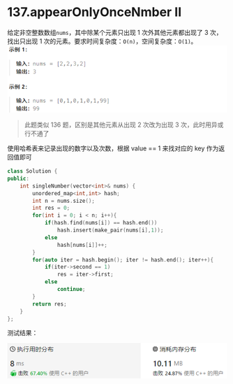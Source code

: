 # 137.appearOnlyOnceNmber II

给定非空整数数组`nums`，其中除某个元素只出现 1 次外其他元素都出现了 3 次，找出只出现 1 次的元素。要求时间复杂度：`O(n)`，空间复杂度：`O(1)`。
![image-20240111154222302](https://raw.githubusercontent.com/huibazdy/TyporaPicture/main/image-20240111154222302.png)



> 此题类似 136 题，区别是其他元素从出现 2 次改为出现 3 次，此时用异或行不通了

使用哈希表来记录出现的数字以及次数，根据 value == 1 来找对应的 key 作为返回值即可

```c++
class Solution {
public:
    int singleNumber(vector<int>& nums) {
		unordered_map<int,int> hash;
        int n = nums.size();
        int res = 0;
        for(int i = 0; i < n; i++){
            if(hash.find(nums[i]) == hash.end())
                hash.insert(make_pair(nums[i],1));
            else
                hash[nums[i]]++;
        }
        for(auto iter = hash.begin(); iter != hash.end(); iter++){
            if(iter->second == 1)
                res = iter->first;
            else
                continue;
        }
        return res;
    }
};
```

测试结果：

![image-20240111174201008](https://raw.githubusercontent.com/huibazdy/TyporaPicture/main/image-20240111174201008.png)